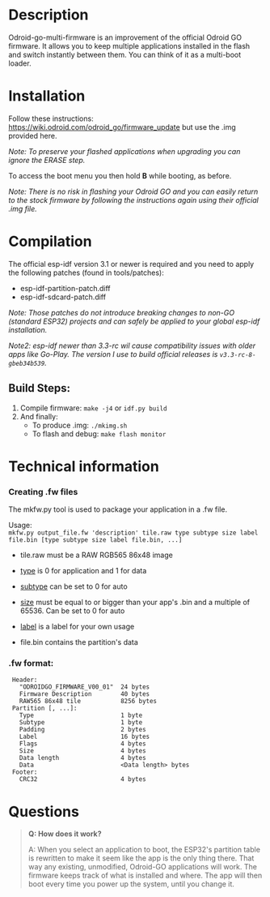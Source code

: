 # Description
Odroid-go-multi-firmware is an improvement of the official Odroid GO firmware. It allows you to keep multiple applications installed in the flash and switch instantly between them. You can think of it as a multi-boot loader.


# Installation

Follow these instructions: https://wiki.odroid.com/odroid_go/firmware_update but use the .img provided here.

*Note: To preserve your flashed applications when upgrading you can ignore the ERASE step.*

To access the boot menu you then hold **B** while booting, as before.

_Note: There is no risk in flashing your Odroid GO and you can easily return to the stock firmware by following the instructions again using their official .img file._


# Compilation
The official esp-idf version 3.1 or newer is required and you need to apply the following patches (found in tools/patches):

- esp-idf-partition-patch.diff
- esp-idf-sdcard-patch.diff

_Note: Those patches do not introduce breaking changes to non-GO (standard ESP32) projects and can safely be applied to your global esp-idf installation._

_Note2: esp-idf newer than 3.3-rc wil cause compatibility issues with older apps like Go-Play. The version I use to build official releases is `v3.3-rc-8-gbeb34b539`._


## Build Steps:
1. Compile firmware: `make -j4` or `idf.py build`
2. And finally:
   - To produce .img: `./mkimg.sh`
   - To flash and debug: `make flash monitor`

# Technical information

### Creating .fw files
The mkfw.py tool is used to package your application in a .fw file.

Usage:    
`mkfw.py output_file.fw 'description' tile.raw type subtype size label file.bin [type subtype size label file.bin, ...]`

- tile.raw must be a RAW RGB565 86x48 image

- [type](https://docs.espressif.com/projects/esp-idf/en/latest/esp32/api-guides/partition-tables.html#type) is 0 for application and 1 for data
- [subtype](https://docs.espressif.com/projects/esp-idf/en/latest/esp32/api-guides/partition-tables.html#subtype) can be set to 0 for auto
- [size](https://docs.espressif.com/projects/esp-idf/en/latest/esp32/api-guides/partition-tables.html#offset-size) must be equal to or bigger than your app's .bin and a multiple of 65536. Can be set to 0 for auto
- [label](https://docs.espressif.com/projects/esp-idf/en/latest/esp32/api-guides/partition-tables.html#name-field) is a label for your own usage
- file.bin contains the partition's data

### .fw format:
```
 Header:
   "ODROIDGO_FIRMWARE_V00_01"  24 bytes
   Firmware Description        40 bytes
   RAW565 86x48 tile           8256 bytes
 Partition [, ...]:
   Type                        1 byte
   Subtype                     1 byte
   Padding                     2 bytes
   Label                       16 bytes
   Flags                       4 bytes
   Size                        4 bytes
   Data length                 4 bytes
   Data                        <Data length> bytes
 Footer:
   CRC32                       4 bytes
```

# Questions

> **Q: How does it work?**
>
> A: When you select an application to boot, the ESP32's partition table is rewritten to make it seem like the app is the only thing there. That way any existing, unmodified, Odroid-GO applications will work. The firmware keeps track of what is installed and where. The app will then boot every time you power up the system, until you change it.
